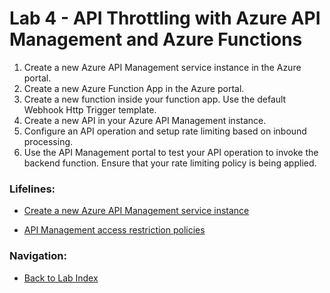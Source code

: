 # Lab 4 - API Throttling with Azure API Management and Azure Functions

1. Create a new Azure API Management service instance in the Azure portal.
2. Create a new Azure Function App in the Azure portal.
3. Create a new function inside your function app. Use the default Webhook Http Trigger template.
4. Create a new API in your Azure API Management instance.
5. Configure an API operation and setup rate limiting based on inbound processing.
6. Use the API Management portal to test your API operation to invoke the backend function. Ensure that your rate limiting policy is being applied.

### Lifelines:

* [Create a new Azure API Management service instance](https://docs.microsoft.com/bs-cyrl-ba/Azure/api-management/get-started-create-service-instance)

* [API Management access restriction policies](https://docs.microsoft.com/bs-cyrl-ba/Azure/api-management/api-management-access-restriction-policies#LimitCallRate)

### Navigation:

* [Back to Lab Index](https://github.com/mikepfeiffer/az-dev-workshop)